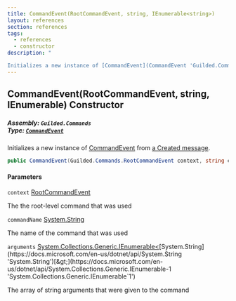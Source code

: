 ```yaml
---
title: CommandEvent(RootCommandEvent, string, IEnumerable<string>)
layout: references
section: references
tags:
  - references
  - constructor
description: "

Initializes a new instance of [CommandEvent](CommandEvent 'Guilded.Commands.CommandEvent') from [a Created message](MessageEvent 'Guilded.Base.Events.MessageEvent')."
---
```


## CommandEvent(RootCommandEvent, string, IEnumerable<string>) Constructor
##### **Assembly:** `Guilded.Commands`<br/>**Type:** [`CommandEvent`](CommandEvent 'Guilded.Commands.CommandEvent')

Initializes a new instance of [CommandEvent](CommandEvent 'Guilded.Commands.CommandEvent') from [a Created message](MessageEvent 'Guilded.Base.Events.MessageEvent').

```csharp
public CommandEvent(Guilded.Commands.RootCommandEvent context, string commandName, System.Collections.Generic.IEnumerable<string> arguments);
```
#### Parameters

<a name='Guilded.Commands.CommandEvent.CommandEvent(Guilded.Commands.RootCommandEvent,string,System.Collections.Generic.IEnumerable_string_).context'></a>

`context` [RootCommandEvent](RootCommandEvent 'Guilded.Commands.RootCommandEvent')

The the root-level command that was used

<a name='Guilded.Commands.CommandEvent.CommandEvent(Guilded.Commands.RootCommandEvent,string,System.Collections.Generic.IEnumerable_string_).commandName'></a>

`commandName` [System.String](https://docs.microsoft.com/en-us/dotnet/api/System.String 'System.String')

The name of the command that was used

<a name='Guilded.Commands.CommandEvent.CommandEvent(Guilded.Commands.RootCommandEvent,string,System.Collections.Generic.IEnumerable_string_).arguments'></a>

`arguments` [System.Collections.Generic.IEnumerable&lt;](https://docs.microsoft.com/en-us/dotnet/api/System.Collections.Generic.IEnumerable-1 'System.Collections.Generic.IEnumerable`1')[System.String](https://docs.microsoft.com/en-us/dotnet/api/System.String 'System.String')[&gt;](https://docs.microsoft.com/en-us/dotnet/api/System.Collections.Generic.IEnumerable-1 'System.Collections.Generic.IEnumerable`1')

The array of string arguments that were given to the command